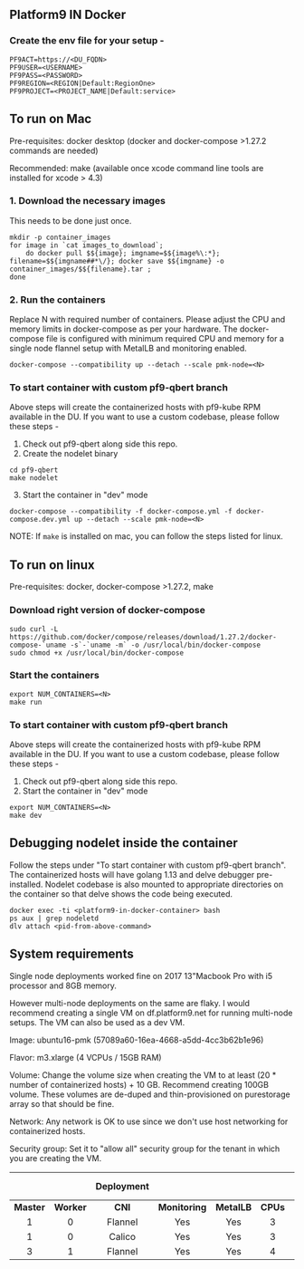 ## Platform9 IN Docker

### Create the env file for your setup -
```
PF9ACT=https://<DU_FQDN>
PF9USER=<USERNAME>
PF9PASS=<PASSWORD>
PF9REGION=<REGION|Default:RegionOne>
PF9PROJECT=<PROJECT_NAME|Default:service>
```

## To run on Mac

Pre-requisites: docker desktop (docker and docker-compose >1.27.2 commands are needed)

Recommended: make (available once xcode command line tools are installed for xcode > 4.3)

### 1. Download the necessary images
This needs to be done just once.
```
mkdir -p container_images
for image in `cat images_to_download`;
    do docker pull $${image}; imgname=$${image%\:*}; filename=$${imgname##*\/}; docker save $${imgname} -o container_images/$${filename}.tar ;
done
```

### 2. Run the containers
Replace N with required number of containers.
Please adjust the CPU and memory limits in docker-compose as per your hardware.
The docker-compose file is configured with minimum required CPU and memory for a single node flannel setup with MetalLB and monitoring enabled.
```
docker-compose --compatibility up --detach --scale pmk-node=<N>
```

### To start container with custom pf9-qbert branch
Above steps will create the containerized hosts with pf9-kube RPM available in the DU. If you want to use a custom codebase, please follow these steps -
1. Check out pf9-qbert along side this repo.
2. Create the nodelet binary
```
cd pf9-qbert
make nodelet
```
3. Start the container in "dev" mode
```
docker-compose --compatibility -f docker-compose.yml -f docker-compose.dev.yml up --detach --scale pmk-node=<N>
```

NOTE: If `make` is installed on mac, you can follow the steps listed for linux.

## To run on linux

Pre-requisites: docker, docker-compose >1.27.2, make

### Download right version of docker-compose
```
sudo curl -L https://github.com/docker/compose/releases/download/1.27.2/docker-compose-`uname -s`-`uname -m` -o /usr/local/bin/docker-compose
sudo chmod +x /usr/local/bin/docker-compose
```

### Start the containers
```
export NUM_CONTAINERS=<N>
make run
```

### To start container with custom pf9-qbert branch
Above steps will create the containerized hosts with pf9-kube RPM available in the DU. If you want to use a custom codebase, please follow these steps -
1. Check out pf9-qbert along side this repo.
2. Start the container in "dev" mode
```
export NUM_CONTAINERS=<N>
make dev
```

## Debugging nodelet inside the container

Follow the steps under "To start container with custom pf9-qbert branch". The containerized hosts will have golang 1.13 and delve debugger pre-installed. Nodelet codebase is also mounted to appropriate directories on the container so that delve shows the code being executed.
```
docker exec -ti <platform9-in-docker-container> bash
ps aux | grep nodeletd
dlv attach <pid-from-above-command>
```


## System requirements

Single node deployments worked fine on 2017 13"Macbook Pro with i5 processor and 8GB memory.

However multi-node deployments on the same are flaky. I would recommend creating a single VM on df.platform9.net for running multi-node setups. The VM can also be used as a dev VM.

Image: ubuntu16-pmk (57089a60-16ea-4668-a5dd-4cc3b62b1e96)

Flavor: m3.xlarge (4 VCPUs / 15GB RAM)

Volume: Change the volume size when creating the VM to at least (20 * number of containerized hosts) + 10 GB. Recommend creating 100GB volume. These volumes are de-duped and thin-provisioned on purestorage array so that should be fine.

Network: Any network is OK to use since we don't use host networking for containerized hosts.

Security group: Set it to "allow all" security group for the tenant in which you are creating the VM.


|        |        | Deployment |            |         |      | System Requirements |       |
|:------:|:------:|:----------:|:----------:|:-------:|:----:|:-------------------:|:-----:|
| **Master** | **Worker** |     **CNI**    | **Monitoring** | **MetalLB** | **CPUs** |        **Memory**       |  **Disk** |
|    1   |    0   |   Flannel  |     Yes    |   Yes   |   3  |         6GB         |  30GB |
|    1   |    0   |   Calico   |     Yes    |   Yes   |   3  |         6GB         |  50GB |
|    3   |    1   |   Flannel  |     Yes    |   Yes   |   4  |         15GB        | 100GB |
